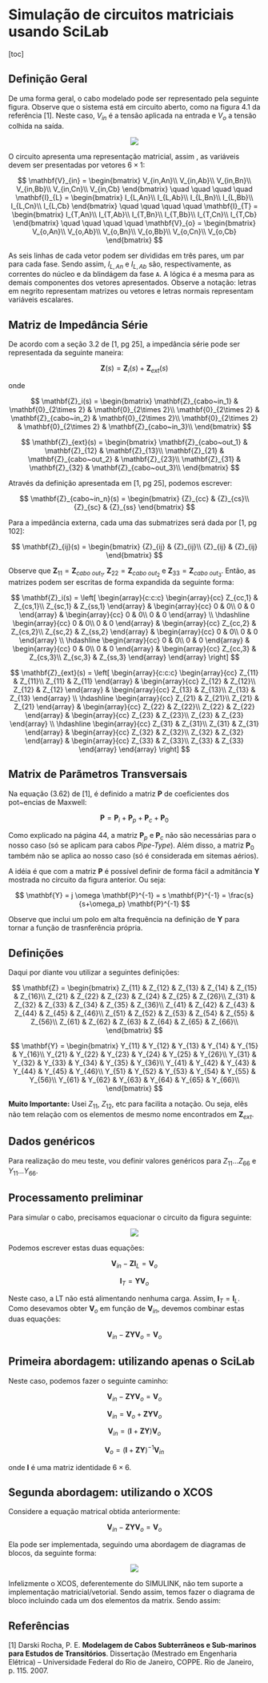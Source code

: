 # Simulação de circuitos matriciais usando SciLab






[toc]



<!-- 
-------------------------------------------------
-------------------------------------------------
-------------------------------------------------
-------------------------------------------------
-------------------------------------------------
-->
## Definição Geral

De uma forma geral, o cabo modelado pode ser representado pela seguinte figura. Observe que o sistema está em circuito aberto, como na figura 4.1 da referência [1]. Neste caso, $V_{in}$ é a tensão aplicada na entrada e $V_o$ a tensão colhida na saída.


<p align="center">
<img src="./figuras/LT_aberta.svg">
</p>


O circuito apresenta uma representação matricial, assim , as variáveis devem ser presentadas por vetores $6 \times 1$:

$$
\mathbf{V}_{in} =
\begin{bmatrix}
V_{in,An}\\ 
V_{in,Ab}\\
V_{in,Bn}\\ 
V_{in,Bb}\\ 
V_{in,Cn}\\ 
V_{in,Cb}    
\end{bmatrix}
\quad \quad \quad \quad 
\mathbf{I}_{L} =
\begin{bmatrix}
I_{L,An}\\ 
I_{L,Ab}\\
I_{L,Bn}\\ 
I_{L,Bb}\\ 
I_{L,Cn}\\ 
I_{L,Cb}    
\end{bmatrix}
\quad \quad \quad \quad 
\mathbf{I}_{T} =
\begin{bmatrix}
I_{T,An}\\ 
I_{T,Ab}\\
I_{T,Bn}\\ 
I_{T,Bb}\\ 
I_{T,Cn}\\ 
I_{T,Cb}    
\end{bmatrix}
\quad \quad \quad \quad 
\mathbf{V}_{o} =
\begin{bmatrix}
V_{o,An}\\ 
V_{o,Ab}\\
V_{o,Bn}\\ 
V_{o,Bb}\\ 
V_{o,Cn}\\ 
V_{o,Cb}    
\end{bmatrix}
$$

As seis linhas de cada vetor podem ser divididas em três pares, um par para cada fase. Sendo assim, $I_{L,An}$ e $I_{L,Ab}$ são, respectivamente, as correntes do núcleo e da blindágem da fase <code>A</code>. A lógica é a mesma para as demais componentes dos vetores apresentados. Observe a notação: letras em negrito representam matrizes ou vetores e letras normais representam variáveis escalares.  



<!-- 
-------------------------------------------------
-------------------------------------------------
-------------------------------------------------
-------------------------------------------------
-------------------------------------------------
-->
## Matriz de Impedância Série

De acordo com a seção 3.2 de [1, pg 25], a impedância série pode ser representada da seguinte maneira:

$$
\mathbf{Z}(s) = \mathbf{Z}_i(s) + \mathbf{Z}_{ext}(s) 
$$

onde 

$$
\mathbf{Z}_i(s) = 
\begin{bmatrix}
\mathbf{Z}_{cabo~in_1} & \mathbf{0}_{2\times 2} & \mathbf{0}_{2\times 2}\\
\mathbf{0}_{2\times 2} & \mathbf{Z}_{cabo~in_2} & \mathbf{0}_{2\times 2}\\
\mathbf{0}_{2\times 2} & \mathbf{0}_{2\times 2} & \mathbf{Z}_{cabo~in_3}\\    
\end{bmatrix} 
$$

$$
\mathbf{Z}_{ext}(s) = 
\begin{bmatrix}
\mathbf{Z}_{cabo~out_1} & \mathbf{Z}_{12} & \mathbf{Z}_{13}\\
\mathbf{Z}_{21} & \mathbf{Z}_{cabo~out_2} & \mathbf{Z}_{23}\\
\mathbf{Z}_{31} & \mathbf{Z}_{32} & \mathbf{Z}_{cabo~out_3}\\    
\end{bmatrix} 
$$


Através da definição apresentada em [1, pg 25], podemos escrever:

$$
\mathbf{Z}_{cabo~in_n}(s) = 
\begin{bmatrix}
{Z}_{cc} & {Z}_{cs}\\
{Z}_{sc} & {Z}_{ss}
\end{bmatrix} 
$$


Para a impedância externa, cada uma das submatrizes será dada por [1, pg 102]:

$$
\mathbf{Z}_{ij}(s) = 
\begin{bmatrix}
{Z}_{ij} & {Z}_{ij}\\
{Z}_{ij} & {Z}_{ij}
\end{bmatrix} 
$$

Observe que $\mathbf{Z}_{11} = \mathbf{Z}_{cabo~out_1}$, $\mathbf{Z}_{22} = \mathbf{Z}_{cabo~out_2}$ e $\mathbf{Z}_{33} = \mathbf{Z}_{cabo~out_3}$. Então, as matrizes podem ser escritas de forma expandida da seguinte forma:

$$
\mathbf{Z}_i(s) = 
\left[
\begin{array}{c:c:c}
    \begin{array}{cc}
        Z_{cc,1} & Z_{cs,1}\\
        Z_{sc,1} & Z_{ss,1}
    \end{array} &
       \begin{array}{cc}
        0 & 0\\
        0 & 0
    \end{array} &
    \begin{array}{cc}
        0 & 0\\
        0 & 0
    \end{array} \\ \hdashline
    \begin{array}{cc}
        0 & 0\\
        0 & 0
    \end{array} &
    \begin{array}{cc}
        Z_{cc,2} & Z_{cs,2}\\
        Z_{sc,2} & Z_{ss,2}
    \end{array} &
    \begin{array}{cc}
        0 & 0\\
        0 & 0
    \end{array} \\ \hdashline
    \begin{array}{cc}
        0 & 0\\
        0 & 0
    \end{array} &
    \begin{array}{cc}
        0 & 0\\
        0 & 0
    \end{array} &
    \begin{array}{cc}
        Z_{cc,3} & Z_{cs,3}\\
        Z_{sc,3} & Z_{ss,3}
    \end{array}
\end{array}
\right]
$$




$$
\mathbf{Z}_{ext}(s) = 
\left[
\begin{array}{c:c:c}
    \begin{array}{cc}
        Z_{11} & Z_{11}\\
        Z_{11} & Z_{11}
    \end{array} &
       \begin{array}{cc}
        Z_{12} & Z_{12}\\
        Z_{12} & Z_{12}
    \end{array} &
    \begin{array}{cc}
        Z_{13} & Z_{13}\\
        Z_{13} & Z_{13}
    \end{array} \\ \hdashline
    \begin{array}{cc}
        Z_{21} & Z_{21}\\
        Z_{21} & Z_{21}
    \end{array} &
    \begin{array}{cc}
        Z_{22} & Z_{22}\\
        Z_{22} & Z_{22}
    \end{array} &
    \begin{array}{cc}
        Z_{23} & Z_{23}\\
        Z_{23} & Z_{23}
    \end{array} \\ \hdashline
    \begin{array}{cc}
        Z_{31} & Z_{31}\\
        Z_{31} & Z_{31}
    \end{array} &
    \begin{array}{cc}
        Z_{32} & Z_{32}\\
        Z_{32} & Z_{32}
    \end{array} &
    \begin{array}{cc}
        Z_{33} & Z_{33}\\
        Z_{33} & Z_{33}
    \end{array}
\end{array}
\right]
$$



<!-- 
-------------------------------------------------
-------------------------------------------------
-------------------------------------------------
-------------------------------------------------
-------------------------------------------------
-->
## Matrix de Parãmetros Transversais

Na equação (3.62) de [1], é definido a matriz $\mathbf{P}$ de coeficientes dos pot~encias de Maxwell:

$$
\mathbf{P} = \mathbf{P}_i + \mathbf{P}_p + \mathbf{P}_c + \mathbf{P}_0
$$


Como explicado na página 44, a matriz $\mathbf{P}_p$ e $\mathbf{P}_c$ não são necessárias para o nosso caso (só se aplicam para cabos *Pipe-Type*). Além disso, a matriz $\mathbf{P}_0$ também não se aplica ao nosso caso (só é considerada em sitemas aérios).


A idéia é que com a matriz $\mathbf{P}$ é possível definir de forma fácil a admitância $\mathbf{Y}$ mostrada no circuito da figura anterior. Ou seja:

$$
\mathbf{Y} =
j \omega \mathbf{P}^{-1} = s \mathbf{P}^{-1} =
\frac{s}{s+\omega_p} \mathbf{P}^{-1}  
$$

Observe que inclui um polo em alta frequência na definição de $\mathbf{Y}$ para tornar a função de trasnferência própria.






<!-- 
-------------------------------------------------
-------------------------------------------------
-------------------------------------------------
-------------------------------------------------
-------------------------------------------------
-->
## Definições

Daqui por diante vou utilizar a seguintes definições:


$$
\mathbf{Z} =
\begin{bmatrix}
    Z_{11} & Z_{12} & Z_{13} & Z_{14} & Z_{15} & Z_{16}\\
    Z_{21} & Z_{22} & Z_{23} & Z_{24} & Z_{25} & Z_{26}\\
    Z_{31} & Z_{32} & Z_{33} & Z_{34} & Z_{35} & Z_{36}\\
    Z_{41} & Z_{42} & Z_{43} & Z_{44} & Z_{45} & Z_{46}\\
    Z_{51} & Z_{52} & Z_{53} & Z_{54} & Z_{55} & Z_{56}\\
    Z_{61} & Z_{62} & Z_{63} & Z_{64} & Z_{65} & Z_{66}\\
\end{bmatrix}
$$


$$
\mathbf{Y} =
\begin{bmatrix}
    Y_{11} & Y_{12} & Y_{13} & Y_{14} & Y_{15} & Y_{16}\\
    Y_{21} & Y_{22} & Y_{23} & Y_{24} & Y_{25} & Y_{26}\\
    Y_{31} & Y_{32} & Y_{33} & Y_{34} & Y_{35} & Y_{36}\\
    Y_{41} & Y_{42} & Y_{43} & Y_{44} & Y_{45} & Y_{46}\\
    Y_{51} & Y_{52} & Y_{53} & Y_{54} & Y_{55} & Y_{56}\\
    Y_{61} & Y_{62} & Y_{63} & Y_{64} & Y_{65} & Y_{66}\\
\end{bmatrix}
$$



**Muito Importante:** Usei $Z_{11}$, $Z_{12}$, etc para facilita a notação. Ou seja, elês não tem relação com os elementos de mesmo nome encontrados em $\mathbf{Z}_{ext}$.


<!-- 
-------------------------------------------------
-------------------------------------------------
-------------------------------------------------
-------------------------------------------------
-------------------------------------------------
-->
## Dados genéricos

Para realização do meu teste, vou definir valores genéricos para $Z_{11} \dots Z_{66}$ e $Y_{11} \dots Y_{66}$. 

<!-- 
-------------------------------------------------
-------------------------------------------------
-------------------------------------------------
-------------------------------------------------
-------------------------------------------------
-->
## Processamento preliminar


Para simular o cabo, precisamos equacionar o circuito da figura seguinte:


<p align="center">
<img src="./figuras/LT_aberta.svg">
</p>


Podemos escrever estas duas equações:

$$
\mathbf{V}_{in} - \mathbf{Z} \mathbf{I}_{L} = \mathbf{V}_o
$$


$$
\mathbf{I}_{T} = \mathbf{Y} \mathbf{V}_{o} 
$$


Neste caso, a LT não está alimentando nenhuma carga. Assim, $\mathbf{I}_{T} = \mathbf{I}_{L}$. Como desevamos obter $\mathbf{V}_{o}$ em função de $\mathbf{V}_{in}$, devemos combinar estas duas equações:


$$
\mathbf{V}_{in} - \mathbf{Z} \mathbf{Y} \mathbf{V}_{o}  = \mathbf{V}_o
$$


<!-- 
-------------------------------------------------
-------------------------------------------------
-------------------------------------------------
-------------------------------------------------
-------------------------------------------------
-->
## Primeira abordagem: utilizando apenas o SciLab 



Neste caso, podemos fazer o seguinte caminho:

$$
\mathbf{V}_{in} - \mathbf{Z} \mathbf{Y} \mathbf{V}_{o}  = \mathbf{V}_o
$$

$$
\mathbf{V}_{in} = \mathbf{V}_o + \mathbf{Z} \mathbf{Y} \mathbf{V}_{o}
$$


$$
\mathbf{V}_{in} = \left(\mathbf{I} + \mathbf{Z} \mathbf{Y} \right) \mathbf{V}_{o}
$$


$$
\mathbf{V}_{o} = 
\left(\mathbf{I} + \mathbf{Z} \mathbf{Y} \right)^{-1}
\mathbf{V}_{in}
$$

onde $\mathbf{I}$ é uma matriz identidade $6 \times 6$.


<!-- 
-------------------------------------------------
-------------------------------------------------
-------------------------------------------------
-------------------------------------------------
-------------------------------------------------
-->
## Segunda abordagem: utilizando o XCOS

Considere a equação matrical obtida anteriormente:

$$
\mathbf{V}_{in} - \mathbf{Z} \mathbf{Y} \mathbf{V}_{o}  = \mathbf{V}_o
$$

Ela pode ser implementada, seguindo uma abordagem de diagramas de blocos, da seguinte forma:


<p align="center">
<img src="./figuras/Diagrama_blocos.svg">
</p>

Infelizmente o XCOS, deferentemente do SIMULINK, não tem suporte a implementação matricial/vetorial. Sendo assim, temos fazer o diagrama de bloco incluindo cada um dos elementos da matrix. Sendo assim:






<!-- 
-------------------------------------------------
-------------------------------------------------
-------------------------------------------------
-------------------------------------------------
-------------------------------------------------
-->
## Referências

[1] Darski Rocha, P. E. **Modelagem de Cabos Subterrâneos e Sub-marinos para Estudos de Transitórios**. Dissertação (Mestrado em Engenharia Elétrica) – Universidade Federal do Rio de Janeiro, COPPE. Rio de Janeiro, p. 115. 2007.
